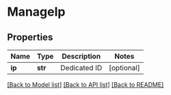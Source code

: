 # ManageIp

## Properties
Name | Type | Description | Notes
------------ | ------------- | ------------- | -------------
**ip** | **str** | Dedicated ID | [optional] 

[[Back to Model list]](../README.md#documentation-for-models) [[Back to API list]](../README.md#documentation-for-api-endpoints) [[Back to README]](../README.md)

